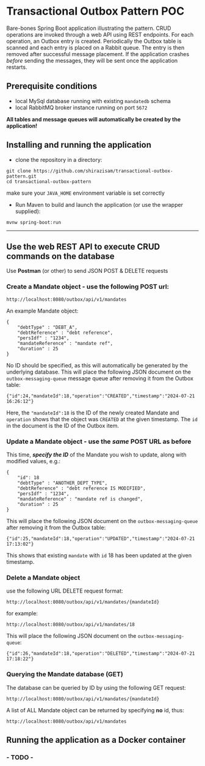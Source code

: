 # Transactional Outbox Pattern POC

Bare-bones Spring Boot application illustrating the pattern. CRUD operations are invoked through a web API
using REST endpoints. For each operation, an Outbox entry is created. Periodically the Outbox table is scanned
and each entry is placed on a Rabbit queue. The entry is then removed after successful message 
placement. If the application crashes _before_ sending the messages, they will be sent once the
application restarts.

## Prerequisite conditions
- local MySql database running with existing `mandatedb` schema
- local RabbitMQ broker instance running on port `5672`

**All tables and message queues will automatically be created by the application!**


## Installing and running the application

- clone the repository in a directory:
```
git clone https://github.com/shirazisam/transactional-outbox-pattern.git
cd transactional-outbox-pattern
```
make sure your `JAVA_HOME` environment variable is set correctly

- Run Maven to build and launch the application (or use the wrapper supplied):

```
mvnw spring-boot:run
```

---

## Use the web REST API to execute CRUD commands on the database

Use **Postman** (or other) to send JSON POST & DELETE requests

### Create a Mandate object - use the following POST url:
```
http://localhost:8080/outbox/api/v1/mandates
```
An example Mandate object:
```
{
    "debtType" : "DEBT_A",
    "debtReference" : "debt reference",
    "persIdf" : "1234",
    "mandateReference" : "mandate ref",
    "duration" : 25
}
```
No ID should be specified, as this will automatically be generated by the underlying database.
This will place the following JSON document on the `outbox-messaging-queue` message queue after
removing it from the Outbox table:
```
{"id":24,"mandateId":18,"operation":"CREATED","timestamp":"2024-07-21 16:26:12"}
```
Here, the `"mandateId":18` is the ID of the newly created Mandate and `operation` shows that
the object was `CREATED` at the given timestamp. The `id` in the document is the ID of the Outbox item.

### Update a Mandate object - use the _same_ POST URL as before
This time, ***specify the ID*** of the Mandate you wish to update, along with modified values, e.g.:
```
{
    "id": 18
    "debtType" : "ANOTHER_DEPT_TYPE",
    "debtReference" : "debt reference IS MODIFIED",
    "persIdf" : "1234",
    "mandateReference" : "mandate ref is changed",
    "duration" : 25
}
```
This will place the following JSON document on the `outbox-messaging-queue` after
removing it from the Outbox table:
```
{"id":25,"mandateId":18,"operation":"UPDATED","timestamp":"2024-07-21 17:13:02"}
```
This shows that existing `mandate` with `id` 18 has been updated at the given timestamp.

### Delete a Mandate object 
use the following URL DELETE request format:
```
http://localhost:8080/outbox/api/v1/mandates/{mandateId}
```
for example:
```
http://localhost:8080/outbox/api/v1/mandates/18
```
This will place the following JSON document on the `outbox-messaging-queue`:
```
{"id":26,"mandateId":18,"operation":"DELETED","timestamp":"2024-07-21 17:18:22"}
```
### Querying the Mandate database (GET)
The database can be queried by ID by using the following GET request:
```
http://localhost:8080/outbox/api/v1/mandates/{mandateId}
```
A list of ALL Mandate object can be returned by specifying **no** id, thus:
```
http://localhost:8080/outbox/api/v1/mandates
```

## Running the application as a Docker container

### **- TODO -**